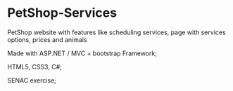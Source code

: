 # PetShop-Services


PetShop website with features like scheduling services, page with services options, prices and animals

Made with ASP.NET / MVC + bootstrap Framework;

HTML5, CSS3, C#;


SENAC exercise;